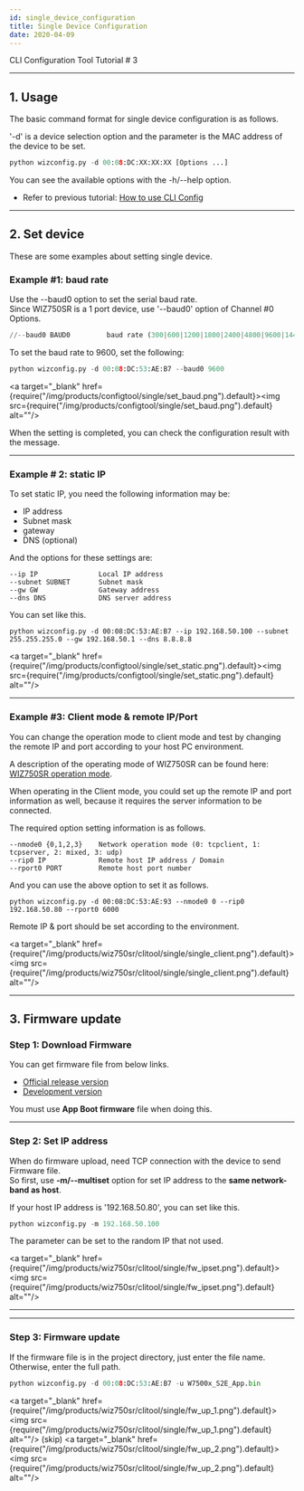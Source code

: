 ```yaml
---
id: single_device_configuration
title: Single Device Configuration
date: 2020-04-09
---
```


CLI Configuration Tool Tutorial # 3

-----

## 1. Usage

The basic command format for single device configuration is as follows.

'-d' is a device selection option and the parameter is the MAC address
of the device to be set.

``` python
python wizconfig.py -d 00:08:DC:XX:XX:XX [Options ...]
```

You can see the available options with the -h/--help option.

  - Refer to previous tutorial: [How to use CLI Config](how_to_use_cli_config_tool) 

-----

## 2. Set device

These are some examples about setting single device.

### Example \#1: baud rate

Use the --baud0 option to set the serial baud rate.  
Since WIZ750SR is a 1 port device, use '--baud0' option of Channel \#0
Options.

```python
//--baud0 BAUD0         baud rate (300|600|1200|1800|2400|4800|9600|14400|19200|28800|38400|57600|115200|230400)//
```

To set the baud rate to 9600, set the following:

```python
python wizconfig.py -d 00:08:DC:53:AE:B7 --baud0 9600
```

<a target="_blank" href={require("/img/products/configtool/single/set_baud.png").default}><img src={require("/img/products/configtool/single/set_baud.png").default} alt=""/></a>

When the setting is completed, you can check the configuration result with the message.

-----

### Example # 2: static IP

To set static IP, you need the following information may be:

  - IP address
  - Subnet mask
  - gateway
  - DNS (optional)

And the options for these settings are:

```
--ip IP               Local IP address
--subnet SUBNET       Subnet mask
--gw GW               Gateway address
--dns DNS             DNS server address
```

You can set like this.

``` 
python wizconfig.py -d 00:08:DC:53:AE:B7 --ip 192.168.50.100 --subnet 255.255.255.0 --gw 192.168.50.1 --dns 8.8.8.8
```

<a target="_blank" href={require("/img/products/configtool/single/set_static.png").default}><img src={require("/img/products/configtool/single/set_static.png").default} alt=""/></a>

-----

### Example #3: Client mode & remote IP/Port

You can change the operation mode to client mode and test by changing the remote IP and port according to your host PC environment.

A description of the operating mode of WIZ750SR can be found here:  
[WIZ750SR operation mode](../users_manual-EN#network-operation-mode).

When operating in the Client mode, you could set up the remote IP and port information as well, because it requires the server information to be connected.

The required option setting information is as follows.

```
--nmode0 {0,1,2,3}    Network operation mode (0: tcpclient, 1: tcpserver, 2: mixed, 3: udp)
--rip0 IP             Remote host IP address / Domain
--rport0 PORT         Remote host port number
```

And you can use the above option to set it as follows.

``` 
python wizconfig.py -d 00:08:DC:53:AE:93 --nmode0 0 --rip0 192.168.50.80 --rport0 6000
```

Remote IP & port should be set according to the environment.

<a target="_blank" href={require("/img/products/wiz750sr/clitool/single/single_client.png").default}><img src={require("/img/products/wiz750sr/clitool/single/single_client.png").default} alt=""/></a>

-----

## 3. Firmware update

### Step 1: Download Firmware

You can get firmware file from below links.  

  - [Official release version](https://github.com/Wiznet/WIZ750SR/releases)
  - [Development version](https://github.com/Wiznet/WIZ750SR/tree/master/Projects/S2E_App/bin)

You must use **App Boot firmware** file when doing this.

-----

### Step 2: Set IP address

When do firmware upload, need TCP connection with the device to send Firmware file.  
So first, use **-m/--multiset** option for set IP address to the **same network-band as host**.

If your host IP address is '192.168.50.80', you can set like this.

``` python
python wizconfig.py -m 192.168.50.100
```

The parameter can be set to the random IP that not used.

<a target="_blank" href={require("/img/products/wiz750sr/clitool/single/fw_ipset.png").default}><img src={require("/img/products/wiz750sr/clitool/single/fw_ipset.png").default} alt=""/></a>

-----

-----

### Step 3: Firmware update

If the firmware file is in the project directory, just enter the file name.  
Otherwise, enter the full path.

``` python
python wizconfig.py -d 00:08:DC:53:AE:B7 -u W7500x_S2E_App.bin
```

<a target="_blank" href={require("/img/products/wiz750sr/clitool/single/fw_up_1.png").default}><img src={require("/img/products/wiz750sr/clitool/single/fw_up_1.png").default} alt=""/></a> (skip)
<a target="_blank" href={require("/img/products/wiz750sr/clitool/single/fw_up_2.png").default}><img src={require("/img/products/wiz750sr/clitool/single/fw_up_2.png").default} alt=""/></a>
